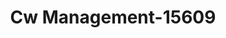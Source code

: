 ---
f_zip-code: 16148
f_state-code: PA
title: Cw Management-15609
f_phone: 724-981-9111
f_city-only: Hermitage
f_address: 912 East State Street Hermitage
f_location-unique-id: '15609'
slug: cw-management-15609
updated-on: '2024-05-30T13:46:58.046Z'
created-on: '2024-05-30T13:36:59.803Z'
published-on: '2024-05-30T13:54:32.469Z'
f_city-state: cms/city/hermitage-pa.md
f_company: cms/company/cw-management.md
f_state: cms/state/pennsylvania.md
layout: '[payday-loan].html'
tags: payday-loan
---